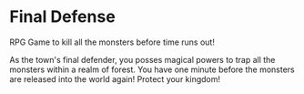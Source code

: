 # Final Defense

RPG Game to kill all the monsters before time runs out!

As the town's final defender, you posses magical powers to trap all the monsters within a realm of forest. You have one minute before the monsters are released into the world again! Protect your kingdom!